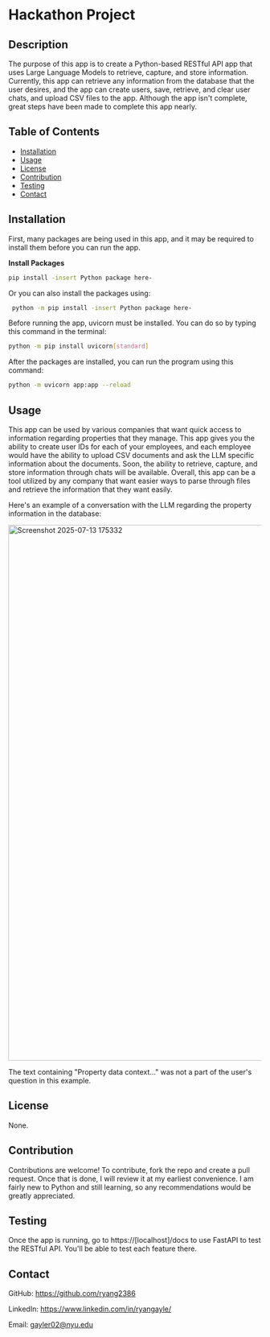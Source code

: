 # Hackathon Project

## Description

The purpose of this app is to create a Python-based RESTful API app that uses Large Language Models to retrieve, capture, and store information. Currently, this app can retrieve any information from the database that the user desires, and the app can create users, save, retrieve, and clear user chats, and upload CSV files to the app. Although the app isn't complete, great steps have been made to complete this app nearly.

## Table of Contents

* [Installation](#installation)
* [Usage](#usage)
* [License](#license)
* [Contribution](#contribution)
* [Testing](#testing)
* [Contact](#contact)

## Installation

First, many packages are being used in this app, and it may be required to install them before you can run the app.

**Install Packages**

   ```bash
   pip install -insert Python package here-
   ```
  
Or you can also install the packages using:

  ```bash
   python -m pip install -insert Python package here-
   ```

Before running the app, uvicorn must be installed. You can do so by typing this command in the terminal:

   ```bash
   python -m pip install uvicorn[standard]
   ```
   
After the packages are installed, you can run the program using this command:

   ```bash
   python -m uvicorn app:app --reload
   ```

## Usage

This app can be used by various companies that want quick access to information regarding properties that they manage. This app gives you the ability to create user IDs for each of your employees, and each employee would have the ability to upload CSV documents and ask the LLM specific information about the documents. Soon, the ability to retrieve, capture, and store information through chats will be available. Overall, this app can be a tool utilized by any company that want easier ways to parse through files and retrieve the information that they want easily.

Here's an example of a conversation with the LLM regarding the property information in the database:

<img width="1914" height="1065" alt="Screenshot 2025-07-13 175332" src="https://github.com/user-attachments/assets/e818cd51-d1ab-4961-9ec3-edb5acf02113" />

The text containing "Property data context..." was not a part of the user's question in this example.

## License

None.

## Contribution

Contributions are welcome! To contribute, fork the repo and create a pull request. Once that is done, I will review it at my earliest convenience. I am fairly new to Python and still learning, so any recommendations would be greatly appreciated.

## Testing

Once the app is running, go to https://[localhost]/docs to use FastAPI to test the RESTful API. You'll be able to test each feature there.

## Contact

GitHub: https://github.com/ryang2386

LinkedIn: https://www.linkedin.com/in/ryangayle/

Email: gayler02@nyu.edu
